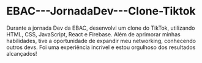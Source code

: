 # EBAC---JornadaDev---Clone-Tiktok
Durante a jornada Dev da EBAC, desenvolvi um clone do TikTok, utilizando HTML, CSS, JavaScript, React e Firebase. Além de aprimorar minhas habilidades, tive a oportunidade de expandir meu networking, conhecendo outros devs. Foi uma experiência incrível e estou orgulhoso dos resultados alcançados!
